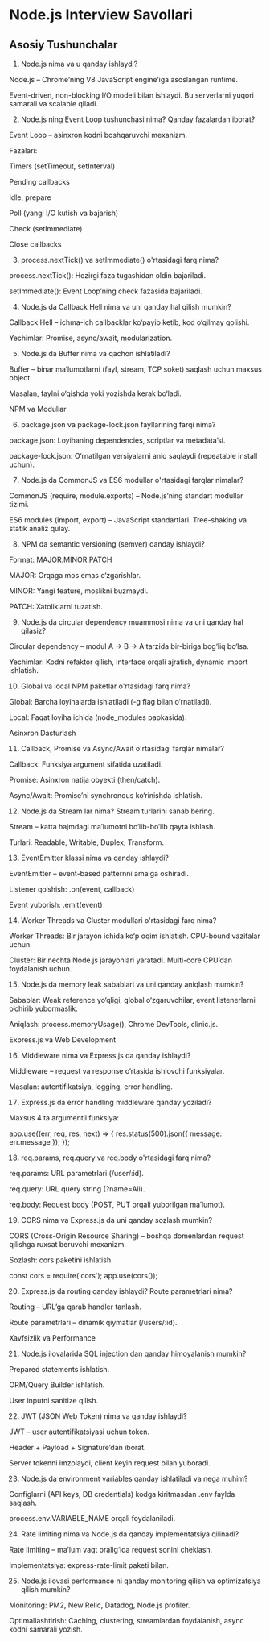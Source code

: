 # Node.js Interview Savollari

## Asosiy Tushunchalar

1. Node.js nima va u qanday ishlaydi?

Node.js – Chrome’ning V8 JavaScript engine’iga asoslangan runtime.

Event-driven, non-blocking I/O modeli bilan ishlaydi. Bu serverlarni yuqori samarali va scalable qiladi.

2. Node.js ning Event Loop tushunchasi nima? Qanday fazalardan iborat?

Event Loop – asinxron kodni boshqaruvchi mexanizm.

Fazalari:

Timers (setTimeout, setInterval)

Pending callbacks

Idle, prepare

Poll (yangi I/O kutish va bajarish)

Check (setImmediate)

Close callbacks

3. process.nextTick() va setImmediate() o'rtasidagi farq nima?

process.nextTick(): Hozirgi faza tugashidan oldin bajariladi.

setImmediate(): Event Loop’ning check fazasida bajariladi.

4. Node.js da Callback Hell nima va uni qanday hal qilish mumkin?

Callback Hell – ichma-ich callbacklar ko‘payib ketib, kod o‘qilmay qolishi.

Yechimlar: Promise, async/await, modularization.

5. Node.js da Buffer nima va qachon ishlatiladi?

Buffer – binar ma’lumotlarni (fayl, stream, TCP soket) saqlash uchun maxsus object.

Masalan, faylni o‘qishda yoki yozishda kerak bo‘ladi.

NPM va Modullar

6. package.json va package-lock.json fayllarining farqi nima?

package.json: Loyihaning dependencies, scriptlar va metadata’si.

package-lock.json: O‘rnatilgan versiyalarni aniq saqlaydi (repeatable install uchun).

7. Node.js da CommonJS va ES6 modullar o'rtasidagi farqlar nimalar?

CommonJS (require, module.exports) – Node.js’ning standart modullar tizimi.

ES6 modules (import, export) – JavaScript standartlari. Tree-shaking va statik analiz qulay.

8. NPM da semantic versioning (semver) qanday ishlaydi?

Format: MAJOR.MINOR.PATCH

MAJOR: Orqaga mos emas o‘zgarishlar.

MINOR: Yangi feature, moslikni buzmaydi.

PATCH: Xatoliklarni tuzatish.

9. Node.js da circular dependency muammosi nima va uni qanday hal qilasiz?

Circular dependency – modul A → B → A tarzida bir-biriga bog‘liq bo‘lsa.

Yechimlar: Kodni refaktor qilish, interface orqali ajratish, dynamic import ishlatish.

10. Global va local NPM paketlar o'rtasidagi farq nima?

Global: Barcha loyihalarda ishlatiladi (-g flag bilan o‘rnatiladi).

Local: Faqat loyiha ichida (node_modules papkasida).

Asinxron Dasturlash

11. Callback, Promise va Async/Await o'rtasidagi farqlar nimalar?

Callback: Funksiya argument sifatida uzatiladi.

Promise: Asinxron natija obyekti (then/catch).

Async/Await: Promise’ni synchronous ko‘rinishda ishlatish.

12. Node.js da Stream lar nima? Stream turlarini sanab bering.

Stream – katta hajmdagi ma’lumotni bo‘lib-bo‘lib qayta ishlash.

Turlari: Readable, Writable, Duplex, Transform.

13. EventEmitter klassi nima va qanday ishlaydi?

EventEmitter – event-based patternni amalga oshiradi.

Listener qo‘shish: .on(event, callback)

Event yuborish: .emit(event)

14. Worker Threads va Cluster modullari o'rtasidagi farq nima?

Worker Threads: Bir jarayon ichida ko‘p oqim ishlatish. CPU-bound vazifalar uchun.

Cluster: Bir nechta Node.js jarayonlari yaratadi. Multi-core CPU’dan foydalanish uchun.

15. Node.js da memory leak sabablari va uni qanday aniqlash mumkin?

Sabablar: Weak reference yo‘qligi, global o‘zgaruvchilar, event listenerlarni o‘chirib yubormaslik.

Aniqlash: process.memoryUsage(), Chrome DevTools, clinic.js.

Express.js va Web Development

16. Middleware nima va Express.js da qanday ishlaydi?

Middleware – request va response o‘rtasida ishlovchi funksiyalar.

Masalan: autentifikatsiya, logging, error handling.

17. Express.js da error handling middleware qanday yoziladi?

Maxsus 4 ta argumentli funksiya:

app.use((err, req, res, next) => {
res.status(500).json({ message: err.message });
});

18. req.params, req.query va req.body o'rtasidagi farq nima?

req.params: URL parametrlari (/user/:id).

req.query: URL query string (?name=Ali).

req.body: Request body (POST, PUT orqali yuborilgan ma’lumot).

19. CORS nima va Express.js da uni qanday sozlash mumkin?

CORS (Cross-Origin Resource Sharing) – boshqa domenlardan request qilishga ruxsat beruvchi mexanizm.

Sozlash: cors paketini ishlatish.

const cors = require('cors');
app.use(cors());

20. Express.js da routing qanday ishlaydi? Route parametrlari nima?

Routing – URL’ga qarab handler tanlash.

Route parametrlari – dinamik qiymatlar (/users/:id).

Xavfsizlik va Performance

21. Node.js ilovalarida SQL injection dan qanday himoyalanish mumkin?

Prepared statements ishlatish.

ORM/Query Builder ishlatish.

User inputni sanitize qilish.

22. JWT (JSON Web Token) nima va qanday ishlaydi?

JWT – user autentifikatsiyasi uchun token.

Header + Payload + Signature’dan iborat.

Server tokenni imzolaydi, client keyin request bilan yuboradi.

23. Node.js da environment variables qanday ishlatiladi va nega muhim?

Configlarni (API keys, DB credentials) kodga kiritmasdan .env faylda saqlash.

process.env.VARIABLE_NAME orqali foydalaniladi.

24. Rate limiting nima va Node.js da qanday implementatsiya qilinadi?

Rate limiting – ma’lum vaqt oralig‘ida request sonini cheklash.

Implementatsiya: express-rate-limit paketi bilan.

25. Node.js ilovasi performance ni qanday monitoring qilish va optimizatsiya qilish mumkin?

Monitoring: PM2, New Relic, Datadog, Node.js profiler.

Optimallashtirish: Caching, clustering, streamlardan foydalanish, async kodni samarali yozish.
